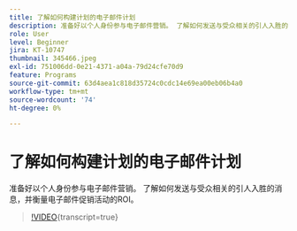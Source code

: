 ```yaml
---
title: 了解如何构建计划的电子邮件计划
description: 准备好以个人身份参与电子邮件营销。 了解如何发送与受众相关的引人入胜的消息，并衡量电子邮件促销活动的ROI。
role: User
level: Beginner
jira: KT-10747
thumbnail: 345466.jpeg
exl-id: 751006dd-0e21-4371-a04a-79d24cfe70d9
feature: Programs
source-git-commit: 63d4aea1c818d35724c0cdc14e69ea00eb06b4a0
workflow-type: tm+mt
source-wordcount: '74'
ht-degree: 0%

---
```


# 了解如何构建计划的电子邮件计划

准备好以个人身份参与电子邮件营销。 了解如何发送与受众相关的引人入胜的消息，并衡量电子邮件促销活动的ROI。

>[!VIDEO](https://video.tv.adobe.com/v/345466/?quality=12&learn=on){transcript=true}
